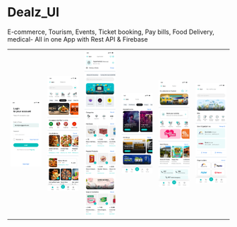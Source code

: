 # Dealz_UI
E-commerce, Tourism, Events, Ticket booking, Pay bills, Food Delivery, medical- All in one App with Rest API &amp; Firebase


<div align="center">
    <table>
        <tr>
            <td><img src="./Sign_In.png" alt="Sign In" width="300"/></td>
            <td><img src="./Restaurant_Home.png" alt="Restaurant_Home" width="300"/></td>
            <td><img src="./Supermarket_Home.png" alt="Supermarket_Home" width="300"/></td>
          <td><img src="./Tickets.png" alt="Tickets" width="300"/></td>
            <td><img src="./Tourism_Home.png" alt="Tourism_Home" width="300"/></td>
            <td><img src="./Utility_Bills_Home.png" alt="Utility_Bills_Home" width="300"/></td>
        </tr>
        <tr>
<!--             <td><em>Sign In Screen</em></td>
            <td><em>Settings Page</em></td>
            <td><em>User Profile</em></td> -->
        </tr>
    </table>
</div>
